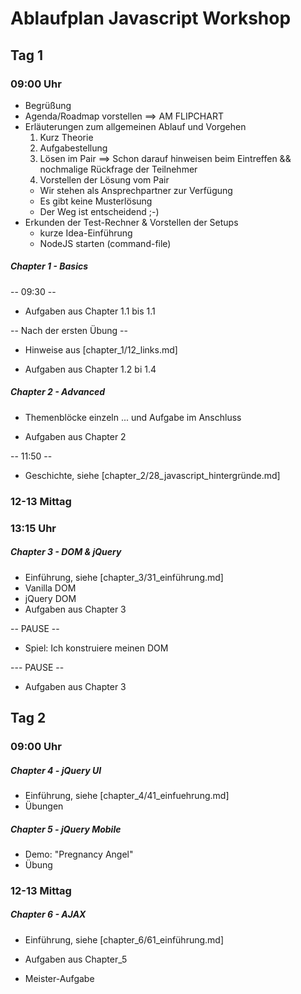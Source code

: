 # Ablaufplan Javascript Workshop

## Tag 1

### 09:00 Uhr

  * Begrüßung
  * Agenda/Roadmap vorstellen                                 ==> AM FLIPCHART
  * Erläuterungen zum allgemeinen Ablauf und Vorgehen
     1. Kurz Theorie
     2. Aufgabestellung
     3. Lösen im Pair                                         ==> Schon darauf hinweisen beim Eintreffen && nochmalige Rückfrage der Teilnehmer
     4. Vorstellen der Lösung vom Pair
     * Wir stehen als Ansprechpartner zur Verfügung
     * Es gibt keine Musterlösung
     * Der Weg ist entscheidend ;-)
  * Erkunden der Test-Rechner & Vorstellen der Setups
     * kurze Idea-Einführung
     * NodeJS starten (command-file)

##### Chapter 1 - Basics

-- 09:30 --

  * Aufgaben aus Chapter 1.1 bis 1.1

  -- Nach der ersten Übung --

  * Hinweise aus [chapter_1/12_links.md]

  * Aufgaben aus Chapter 1.2 bi 1.4

##### Chapter 2 - Advanced

  * Themenblöcke einzeln ... und Aufgabe im Anschluss

  * Aufgaben aus Chapter 2

-- 11:50 --

  * Geschichte, siehe [chapter_2/28_javascript_hintergründe.md]

### 12-13 Mittag

### 13:15 Uhr

##### Chapter 3 - DOM & jQuery

  * Einführung, siehe [chapter_3/31_einführung.md]
  * Vanilla DOM
  * jQuery DOM
  * Aufgaben aus Chapter 3

  -- PAUSE --

  * Spiel: Ich konstruiere meinen DOM

  --- PAUSE --

  * Aufgaben aus Chapter 3

## Tag 2

### 09:00 Uhr

##### Chapter 4 - jQuery UI

  * Einführung, siehe [chapter_4/41_einfuehrung.md]
  * Übungen

##### Chapter 5 - jQuery Mobile

  * Demo: "Pregnancy Angel"
  * Übung

### 12-13 Mittag

##### Chapter 6 - AJAX

  * Einführung, siehe [chapter_6/61_einführung.md]
  * Aufgaben aus Chapter_5

  * Meister-Aufgabe
